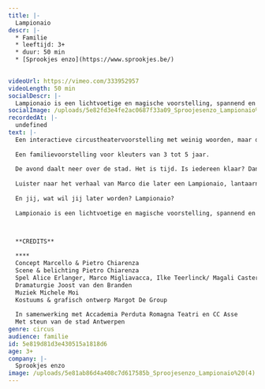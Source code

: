 ```yaml
---
title: |-
  Lampionaio
descr: |-
  * Familie
  * leeftijd: 3+
  * duur: 50 min
  * [Sprookjes enzo](https://www.sprookjes.be/)

  ‍
videoUrl: https://vimeo.com/333952957
videoLength: 50 min
socialDescr: |-
  Lampionaio is een lichtvoetige en magische voorstelling, spannend en kleurrijk met verrassende circusnummers, bewegende objecten en poppen. 
socialImage: /uploads/5e82fd3e4fe2ac0687f33a09_Sproojesenzo_Lampionaio%20(5).jpg
recordedAt: |-
  undefined
text: |-
  Een interactieve circustheatervoorstelling met weinig woorden, maar des te meer beelden.
  
  Een familievoorstelling voor kleuters van 3 tot 5 jaar.
  
  De avond daalt neer over de stad. Het is tijd. Is iedereen klaar? Dan kunnen we beginnen.
  
  Luister naar het verhaal van Marco die later een Lampionaio, lantaarnaansteker, wil worden. Dan zal hij bij zonsondergang de nacht aansteken en haar net voor zonsopgang weer uitdoven. Hij zal licht in de straten brengen en met zijn meterslange benen dicht bij de lantaarns blijven. Hij zal licht kunnen veranderen in donker en donker in licht. Want hij is niet bang meer voor het donker en droomt met de ogen open.
  
  En jij, wat wil jij later worden? Lampionaio?
  
  Lampionaio is een lichtvoetige en magische voorstelling, spannend en kleurrijk met verrassende circusnummers, bewegende objecten en poppen.

  ‍

  **CREDITS**

  **‍**
  Concept Marcello & Pietro Chiarenza
  Scene & belichting Pietro Chiarenza
  Spel Alice Erlanger, Marco Migliavacca, Ilke Teerlinck/ Magali Casters, Rebecca Rosseel & Pietro Chiarenza
  Dramaturgie Joost van den Branden
  Muziek Michele Moi
  Kostuums & grafisch ontwerp Margot De Group
  
  In samenwerking met Accademia Perduta Romagna Teatri en CC Asse
  Met steun van de stad Antwerpen
genre: circus
audience: familie
id: 5e819d81d3e430515a1818d6
age: 3+
company: |-
  Sprookjes enzo
image: /uploads/5e81ab86d4a408c7d617585b_Sproojesenzo_Lampionaio%20(4).jpg
---
```

